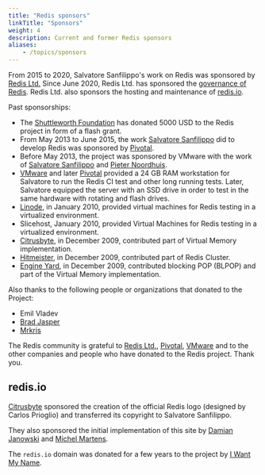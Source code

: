 ```yaml
---
title: "Redis sponsors"
linkTitle: "Sponsors"
weight: 4
description: Current and former Redis sponsors
aliases:
    - /topics/sponsors
---
```


From 2015 to 2020, Salvatore Sanfilippo's work on Redis was sponsored by [Redis Ltd.](https://redis.com) Since June 2020, Redis Ltd. has sponsored the [governance of Redis](/topics/governance). Redis Ltd. also sponsors the hosting and maintenance of [redis.io](https://redis.io). 

Past sponsorships:

* The [Shuttleworth Foundation](http://www.shuttleworthfoundation.org) has donated 5000 USD to the Redis project in form of a flash grant.
* From May 2013 to June 2015, the work [Salvatore Sanfilippo](http://twitter.com/antirez) did to develop Redis was sponsored by [Pivotal](http://gopivotal.com).
* Before May 2013, the project was sponsored by VMware with the work of [Salvatore Sanfilippo](http://twitter.com/antirez) and [Pieter Noordhuis](http://twitter.com/pnoordhuis).
* [VMware](http://vmware.com) and later [Pivotal](http://pivotal.io) provided a 24 GB RAM workstation for Salvatore to run the Redis CI test and other long running tests. Later, Salvatore equipped the server with an SSD drive in order to test in the same hardware with rotating and flash drives.
* [Linode](https://linode.com), in January 2010, provided virtual machines for Redis testing in a virtualized environment.
* Slicehost, January 2010, provided Virtual Machines for Redis testing in a virtualized environment.
* [Citrusbyte](http://citrusbyte.com), in December 2009, contributed part of Virtual Memory implementation.
* [Hitmeister](http://www.hitmeister.de/), in December 2009, contributed part of Redis Cluster.
* [Engine Yard](http://engineyard.com), in December 2009, contributed blocking POP (BLPOP) and part of the Virtual Memory implementation.

Also thanks to the following people or organizations that donated to the Project:

* Emil Vladev
* [Brad Jasper](http://bradjasper.com/)
* [Mrkris](http://mrkris.com/)

The Redis community is grateful to [Redis Ltd.](http://redis.com), [Pivotal](http://gopivotal.com), [VMware](http://vmware.com) and to the other companies and people who have donated to the Redis project. Thank you.

## redis.io

[Citrusbyte](https://citrusbyte.com) sponsored the creation of the official
Redis logo (designed by Carlos Prioglio) and
transferred its copyright to Salvatore Sanfilippo.

They also sponsored the initial implementation of this site by
[Damian Janowski](https://twitter.com/djanowski) and [Michel
Martens](https://twitter.com/soveran).

The `redis.io` domain was donated for a few years to the project by [I Want My
Name](https://iwantmyname.com).
